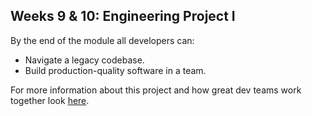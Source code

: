 ## Weeks 9 & 10: Engineering Project I

By the end of the module all developers can:

* Navigate a legacy codebase.
* Build production-quality software in a team.

For more information about this project and how great dev teams work together look [here](https://github.com/makersacademy/course/tree/main/simple/apprenticeships_engineering_projects).
